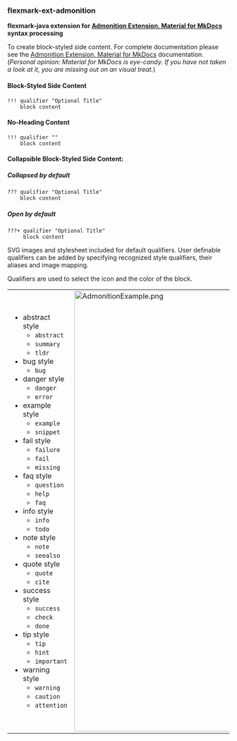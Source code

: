### flexmark-ext-admonition 

**flexmark-java extension for [Admonition Extension, Material for MkDocs] syntax processing**

To create block-styled side content. For complete documentation please see the
[Admonition Extension, Material for MkDocs] documentation. (*Personal opinion: Material for MkDocs is
eye-candy. If you have not taken a look at it, you are missing out on an visual treat.*)

#### Block-Styled Side Content 

    !!! qualifier "Optional Title"
        block content 

#### No-Heading Content

    !!! qualifier ""
        block content 

#### Collapsible Block-Styled Side Content: 

##### Collapsed by default

    ??? qualifier "Optional Title"
        block content 

##### Open by default

    ???+ qualifier "Optional Title"
         block content 

SVG images and stylesheet included for default qualifiers. User definable qualifiers can be
added by specifying recognized style qualifiers, their aliases and image mapping. 

Qualifiers are used to select the icon and the color of the block.

<table>
<tr><td>

* abstract style
    * `abstract`
    * `summary`
    * `tldr`
* bug style
    * `bug`
* danger style
    * `danger`
    * `error`
* example style
    * `example`
    * `snippet`
* fail style
    * `failure`
    * `fail`
    * `missing`
* faq style
    * `question`
    * `help`
    * `faq`
* info style
  * `info`
  * `todo`
* note style
    * `note`
    * `seealso`
* quote style
    * `quote`
    * `cite`
* success style
    * `success`
    * `check`
    * `done`
* tip style
    * `tip`
    * `hint`
    * `important`
* warning style
    * `warning`
    * `caution`
    * `attention`

</td><td>

<img src="https://github.com/vsch/flexmark-java/raw/master/flexmark-ext-admonition/src/main/javadoc/AdmonitionExample.png" alt="AdmonitionExample.png" height="1000"/>

</td></tr>
</table>


[Admonition Extension, Material for MkDocs]: https://squidfunk.github.io/mkdocs-material/extensions/admonition/

